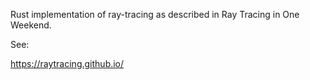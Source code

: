 
Rust implementation of ray-tracing as described in Ray Tracing in One Weekend.

See:

https://raytracing.github.io/